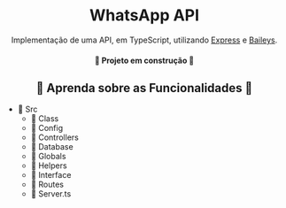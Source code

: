 <h1 align="center">WhatsApp API</h1>
<p align="center">Implementação de uma API, em TypeScript, utilizando <a href="https://expressjs.com/pt-br/">Express</a> e <a href="https://github.com/WhiskeySockets/Baileys">Baileys</a>. </p>
<h4 align="center">🚧  Projeto em construção  🚧</h4>

<h2 align="center">📖 Aprenda sobre as Funcionalidades 📖 </h2>
<p align="center">
  <ul>
    <li>📂 Src
      <ul>
        <li id="closed-folder" class="closed-folder" onclick="">📁 Class</li>
          <ul hidden class="classfiles">
            <li>📓 instance.ts</li>
            <li>📓 session.ts</li>
          </ul>
        <li>📁 Config</li>
        <li>📁 Controllers</li>
        <li>📁 Database</li>
        <li>📁 Globals</li>
        <li>📁 Helpers</li>
        <li>📁 Interface</li>
        <li>📁 Routes</li>
        <li>📝 Server.ts</li>
      </ul>
    </li>
  </ul>
</p>
<script>
  function classOpenFolder() {
    const classFolder = document.getElementById("closed-folder")
    classFolder.text = "📂 Class"
  }
</script>

